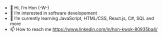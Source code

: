 - 👋 Hi, I’m Hon (-W-)
- 👀 I’m interested in software developement
- 🌱 I’m currently learning JavaScript, HTML/CSS, React.js, C#, SQL and more
- 📫 How to reach me https://www.linkedin.com/in/hon-kwok-80935ba4/

<!---
honkwok2021/honkwok2021 is a ✨ special ✨ repository because its `README.md` (this file) appears on your GitHub profile.
You can click the Preview link to take a look at your changes.
--->
